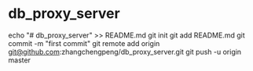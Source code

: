 # db_proxy_server
echo "# db_proxy_server" >> README.md
git init
git add README.md
git commit -m "first commit"
git remote add origin git@github.com:zhangchengpeng/db_proxy_server.git
git push -u origin master
